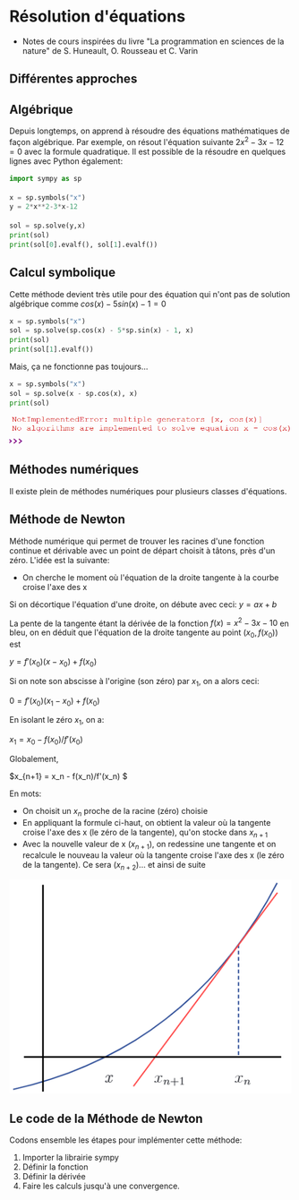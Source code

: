 # Résolution d'équations

* Notes de cours inspirées du livre "La programmation en sciences de la nature" de S. Huneault, O. Rousseau et C. Varin

## Différentes approches

## Algébrique 

Depuis longtemps, on apprend à résoudre des équations mathématiques de façon algébrique. Par exemple, on résout l'équation suivante  $2x^2 -3x - 12 = 0$ avec la formule quadratique. Il est possible de la résoudre en quelques lignes avec Python également:

```py
import sympy as sp

x = sp.symbols("x")
y = 2*x**2-3*x-12

sol = sp.solve(y,x)
print(sol)
print(sol[0].evalf(), sol[1].evalf())
```

## Calcul symbolique

Cette méthode devient très utile pour des équation qui n'ont pas de solution algébrique comme $cos(x) - 5sin(x) - 1=0$

```py
x = sp.symbols("x")
sol = sp.solve(sp.cos(x) - 5*sp.sin(x) - 1, x)
print(sol)
print(sol[1].evalf())
```

Mais, ça ne fonctionne pas toujours...

```py
x = sp.symbols("x")
sol = sp.solve(x - sp.cos(x), x)
print(sol)
```
![image](img/equ1.png)

## Méthodes numériques

Il existe plein de méthodes numériques pour plusieurs classes d'équations.

## Méthode de Newton

Méthode numérique qui permet de trouver les racines d'une fonction continue et dérivable avec un point de départ choisit à tâtons, près d'un zéro. L'idée est la suivante:

- On cherche le moment où l'équation de la droite tangente à la courbe croise l'axe des x 



Si on décortique l'équation d'une droite, on débute avec ceci: $y=ax+b$

La pente de la tangente étant la dérivée de la fonction $f(x)=x^2-3x-10$ en bleu, on en déduit que l'équation de la droite tangente au point $(x_0,f(x_0))$ est 

$y=f'(x_0)(x-x_0)+f(x_0)$

Si on note son abscisse à l'origine (son zéro) par $x_1$, on a alors ceci:

$0=f'(x_0)(x_1-x_0)+f(x_0)$

En isolant le zéro $x_1$, on a:

$x_1 = x_0 - f(x_0)/f'(x_0)$



Globalement, 

$x_{n+1} = x_n - f(x_n)/f'(x_n) $

En mots:
- On choisit un $x_n$ proche de la racine (zéro) choisie
- En appliquant la formule ci-haut, on obtient la valeur où la tangente croise l'axe des x (le zéro de la tangente), qu'on stocke dans $x_{n+1}$
- Avec la nouvelle valeur de x ($x_{n+1}$), on redessine une tangente et on recalcule le nouveau la valeur où la tangente croise l'axe des x (le zéro de la tangente). Ce sera ($x_{n+2}$)... et ainsi de suite

![courbe](img/tangente.png)


## Le code de la Méthode de Newton

Codons ensemble les étapes pour implémenter cette méthode:
1. Importer la librairie sympy
2. Définir la fonction
3. Définir la dérivée
4. Faire les calculs jusqu'à une convergence.

<br>
<br>
<br>
<br>
